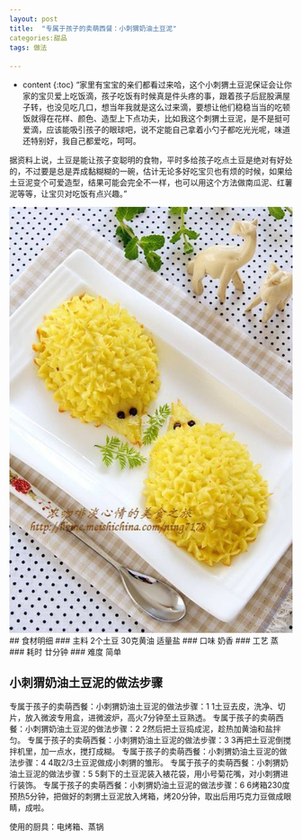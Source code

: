 ```yaml
---
layout: post
title:  "专属于孩子的卖萌西餐：小刺猬奶油土豆泥"
categories:甜品
tags: 做法

---
```


* content
{:toc}
“家里有宝宝的亲们都看过来哈，这个小刺猬土豆泥保证会让你家的宝贝爱上吃饭滴，孩子吃饭有时候真是件头疼的事，跟着孩子后屁股满屋子转，也没见吃几口，想当年我就是这么过来滴，要想让他们稳稳当当的吃顿饭就得在花样、颜色、造型上下点功夫，比如我这个刺猬土豆泥，是不是挺可爱滴，应该能吸引孩子的眼球吧，说不定能自己拿着小勺子都吃光光呢，味道还特别好，我自己都爱吃，呵呵。

据资料上说，土豆是能让孩子变聪明的食物，平时多给孩子吃点土豆是绝对有好处的，不过要是总是弄成黏糊糊的一碗，估计无论多好吃宝贝也有烦的时候，如果给土豆泥变个可爱造型，结果可能会完全不一样，也可以用这个方法做南瓜泥、红薯泥等等，让宝贝对吃饭有点兴趣。”
<div><img src="https://raw.githubusercontent.com/Lissa-321/Lissa-321.github.io/master/12.jpg"></div>
## 食材明细
### 主料
2个土豆
30克黄油
适量盐
### 口味
奶香
### 工艺
蒸
### 耗时
廿分钟
### 难度
简单

## 小刺猬奶油土豆泥的做法步骤
专属于孩子的卖萌西餐：小刺猬奶油土豆泥的做法步骤：1  1土豆去皮，洗净、切片，放入微波专用盒，进微波炉，高火7分钟至土豆熟透。
专属于孩子的卖萌西餐：小刺猬奶油土豆泥的做法步骤：2  2然后把土豆捣成泥，趁热加黄油和盐拌匀。
专属于孩子的卖萌西餐：小刺猬奶油土豆泥的做法步骤：3  3再把土豆泥倒搅拌机里，加一点水，搅打成糊。
专属于孩子的卖萌西餐：小刺猬奶油土豆泥的做法步骤：4  4取2/3土豆泥做成小刺猬的雏形。
专属于孩子的卖萌西餐：小刺猬奶油土豆泥的做法步骤：5  5剩下的土豆泥装入裱花袋，用小号菊花嘴，对小刺猬进行装饰。
专属于孩子的卖萌西餐：小刺猬奶油土豆泥的做法步骤：6  6烤箱230度预热5分钟，把做好的刺猬土豆泥放入烤箱，烤20分钟，取出后用巧克力豆做成眼睛，成啦。

使用的厨具：电烤箱、蒸锅

